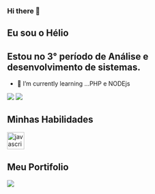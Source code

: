 ### Hi there 👋
## Eu sou o Hélio
## Estou no 3° período de Análise e desenvolvimento de sistemas. 


- 🌱 I’m currently learning ...PHP e NODEjs



<a href = "mailto:heliodesouza088@gmail.com"><img src="https://img.shields.io/badge/-Gmail-%23333?style=for-the-badge&logo=gmail&logoColor=orange " target="_blank"></a>
<a href="https://www.linkedin.com/in/hélio-de-souza-289749267" target="_blank"><img src="https://img.shields.io/badge/-LinkedIn-%230077B5 ?style=for-the-badge&logo=linkedin&logoColor=white" target="_blank"></a>

## Minhas Habilidades 

<img src="https://cdn.icon-icons.com/icons2/2108/PNG/512/javascript_icon_130900.png" alt="javascript" width="40" height="40" style="max-width:100%;"></img>



## Meu Portifolio
<a href="https://heliodesouza.github.io/repositorio-helio/" target="_blank"><img src="https://img.shields.io/badge/-   PORTIFOLIO  -brown?style= for-the-badge&logo=true" target="_blank"></a>
